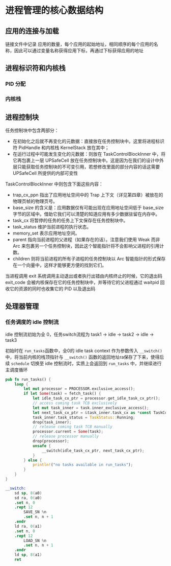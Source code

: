 # 进程管理的核心数据结构

## 应用的连接与加载

链接文件中记录 应用的数量，每个应用的起始地址，相同顺序的每个应用的名称，因此可以通过变量名称获得应用下标，再通过下标获得应用的地址

## 进程标识符和内核栈

### PID 分配

### 内核栈

## 进程控制块

任务控制块中包含两部分：
- 在初始化之后就不再变化的元数据：直接放在任务控制块中。这里将进程标识符 PidHandle 和内核栈 KernelStack 放在其中；
- 在运行过程中可能发生变化的元数据：则放在 TaskControlBlockInner 中，将它再包裹上一层 UPSafeCell<T> 放在任务控制块中。这是因为在我们的设计中外层只能获取任务控制块的不可变引用，若想修改里面的部分内容的话这需要 UPSafeCell<T> 所提供的内部可变性

TaskControlBlockInner 中则包含下面这些内容：
- trap_cx_ppn 指出了应用地址空间中的 Trap 上下文（详见第四章）被放在的物理页帧的物理页号。
- base_size 的含义是：应用数据仅有可能出现在应用地址空间低于 base_size 字节的区域中。借助它我们可以清楚的知道应用有多少数据驻留在内存中。
- task_cx 将暂停的任务的任务上下文保存在任务控制块中。
- task_status 维护当前进程的执行状态。
- memory_set 表示应用地址空间。
- parent 指向当前进程的父进程（如果存在的话）。注意我们使用 Weak 而非 Arc 来包裹另一个任务控制块，因此这个智能指针将不会影响父进程的引用计数。
- children 则将当前进程的所有子进程的任务控制块以 Arc 智能指针的形式保存在一个向量中，这样才能够更方便的找到它们。

当进程调用 exit 系统调用主动退出或者执行出错由内核终止的时候，它的退出码 exit_code 会被内核保存在它的任务控制块中，并等待它的父进程通过 waitpid 回收它的资源的同时也收集它的 PID 以及退出码

## 处理器管理

### 任务调度的 idle 控制流

idle 控制流初始为全 0，任务switch流程为 task1 -> idle -> task2 -> idle -> task3

初始时在 `run_tasks`函数中，全0的 idle task context 作为参数传入 `__switch()` 中，将当前内核的栈顶指针与 `__switch()` 函数的返回地址ra保存了下来，使得后续 `schedule` 切换至 idle 控制流时，实质上会返回到 `run_tasks` 中，并继续进行主调度循环

```rust
pub fn run_tasks() {
    loop {
        let mut processor = PROCESSOR.exclusive_access();
        if let Some(task) = fetch_task() {
            let idle_task_cx_ptr = processor.get_idle_task_cx_ptr();
            // access coming task TCB exclusively
            let mut task_inner = task.inner_exclusive_access();
            let next_task_cx_ptr = &task_inner.task_cx as *const TaskContext;
            task_inner.task_status = TaskStatus::Running;
            drop(task_inner);
            // release coming task TCB manually
            processor.current = Some(task);
            // release processor manually
            drop(processor);
            unsafe {
                __switch(idle_task_cx_ptr, next_task_cx_ptr);
            }
        } else {
            println!("no tasks available in run_tasks");
        }
    }
}
```

```s
__switch:
    sd sp, 8(a0)
    sd ra, 0(a0)
    .set n, 0
    .rept 12
        SAVE_SN %n
        .set n, n + 1
    .endr
    ld ra, 0(a1)
    .set n, 0
    .rept 12
        LOAD_SN %n
        .set n, n + 1
    .endr
    ld sp, 8(a1)
    ret
```



